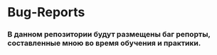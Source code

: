 # Bug-Reports

### В данном репозитории будут размещены баг репорты, составленные мною во время обучения и практики.

